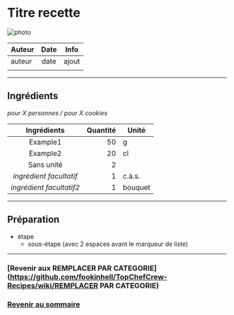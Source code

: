 # Titre recette

![photo](photos/nom_recette.jpg)

| Auteur         | Date           | Info  |
| -------------- |:--------------:| ----- |
| auteur         | date           | ajout |
|                |                |       |

___

## Ingrédients

*pour X personnes / pour X cookies*

| Ingrédients               | Quantité     | Unité
|:-------------------------:|-------------:|-------
| Example1                  |           50 | g
| Example2                  |           20 | cl
| Sans unité                |            2 |
| *ingrédient facultatif*   |            1 | c.à.s.
| *ingrédient facultatif2*  |            1 | bouquet

___

## Préparation

* étape
  * sous-étape (avec 2 espaces avant le marqueur de liste)

___

### [Revenir aux REMPLACER PAR CATEGORIE](https://github.com/fookinhell/TopChefCrew-Recipes/wiki/REMPLACER PAR CATEGORIE)

### [Revenir au sommaire](https://github.com/fookinhell/TopChefCrew-Recipes/wiki)
